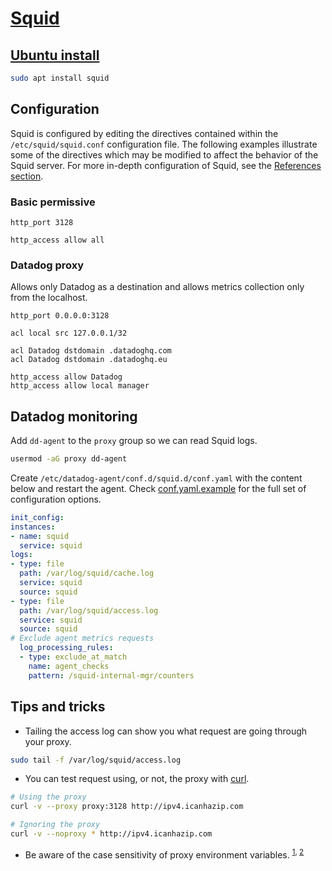 # [Squid](http://www.squid-cache.org/)

## [Ubuntu install](https://ubuntu.com/server/docs/proxy-servers-squid)

```bash
sudo apt install squid
```

## Configuration

Squid is configured by editing the directives contained within the `/etc/squid/squid.conf` configuration file. The following examples illustrate some of the directives which may be modified to affect the behavior of the Squid server. For more in-depth configuration of Squid, see the [References section](http://www.squid-cache.org/Doc/config/).

### Basic permissive

```squid
http_port 3128

http_access allow all
```

### Datadog proxy

Allows only Datadog as a destination and allows metrics collection only from the localhost.

```squid
http_port 0.0.0.0:3128

acl local src 127.0.0.1/32

acl Datadog dstdomain .datadoghq.com
acl Datadog dstdomain .datadoghq.eu

http_access allow Datadog
http_access allow local manager
```

## Datadog monitoring

Add `dd-agent` to the `proxy` group so we can read Squid logs.

```bash
usermod -aG proxy dd-agent
```

Create `/etc/datadog-agent/conf.d/squid.d/conf.yaml` with the content below and restart the agent. Check [conf.yaml.example](https://github.com/DataDog/integrations-core/blob/master/squid/datadog_checks/squid/data/conf.yaml.example) for the full set of configuration options.

```yaml
init_config:
instances:
- name: squid
  service: squid
logs:
- type: file
  path: /var/log/squid/cache.log
  service: squid
  source: squid
- type: file
  path: /var/log/squid/access.log
  service: squid
  source: squid
# Exclude agent metrics requests
  log_processing_rules:
  - type: exclude_at_match
    name: agent_checks
    pattern: /squid-internal-mgr/counters
```

## Tips and tricks

- Tailing the access log can show you what request are going through your proxy.

```bash
sudo tail -f /var/log/squid/access.log
```

- You can test request using, or not, the proxy with [curl](https://everything.curl.dev/usingcurl/proxies).

```bash
# Using the proxy
curl -v --proxy proxy:3128 http://ipv4.icanhazip.com

# Ignoring the proxy
curl -v --noproxy * http://ipv4.icanhazip.com
```

- Be aware of the case sensitivity of proxy environment variables. <sup>[1](https://everything.curl.dev/usingcurl/proxies#http_proxy-in-lower-case-only), [2](https://about.gitlab.com/blog/2021/01/27/we-need-to-talk-no-proxy/)</sup>
